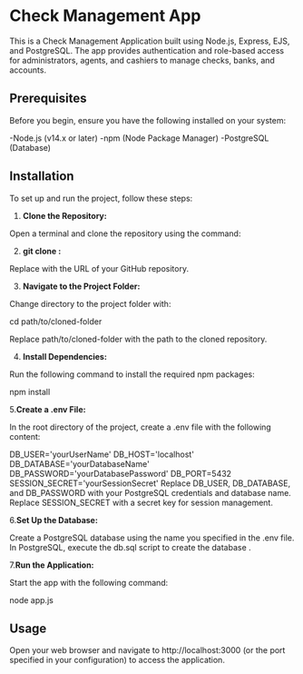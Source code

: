
# Check Management App
This is a Check Management Application built using Node.js, Express, EJS, and PostgreSQL. The app provides authentication and role-based access for administrators, agents, and cashiers to manage checks, banks, and accounts.

## Prerequisites
Before you begin, ensure you have the following installed on your system:

-Node.js (v14.x or later)
-npm (Node Package Manager)
-PostgreSQL (Database)
## Installation
To set up and run the project, follow these steps:

1. **Clone the Repository:**

Open a terminal and clone the repository using the command:

2. **git clone <repository-url>:**

Replace <repository-url> with the URL of your GitHub repository.

3. **Navigate to the Project Folder:**

Change directory to the project folder with:

cd path/to/cloned-folder

Replace path/to/cloned-folder with the path to the cloned repository.

4. **Install Dependencies:**

Run the following command to install the required npm packages:

npm install

5.**Create a .env File:**

In the root directory of the project, create a .env file with the following content:

DB_USER='yourUserName'
DB_HOST='localhost'
DB_DATABASE='yourDatabaseName'
DB_PASSWORD='yourDatabasePassword'
DB_PORT=5432
SESSION_SECRET='yourSessionSecret'
Replace DB_USER, DB_DATABASE, and DB_PASSWORD with your PostgreSQL credentials and database name. Replace SESSION_SECRET with a secret key for session management.

6.**Set Up the Database:**

Create a PostgreSQL database using the name you specified in the .env file.
In PostgreSQL, execute the db.sql script to create the database .

7.**Run the Application:**

Start the app with the following command:

node app.js

## Usage
Open your web browser and navigate to http://localhost:3000 (or the port specified in your configuration) to access the application.









